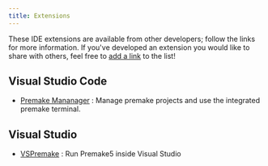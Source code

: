 ```yaml
---
title: Extensions
---
```


These IDE extensions are available from other developers; follow the links for more information. If you've developed an extension you would like to share with others, feel free to [add a link](https://github.com/premake/premake-core/edit/master/website/community/extensions.md) to the list!

## Visual Studio Code

- [Premake Mananager](https://marketplace.visualstudio.com/items?itemName=lolrobbe2.premake-manager) : Manage premake projects and use the integrated premake terminal.

## Visual Studio

- [VSPremake](https://marketplace.visualstudio.com/items?itemName=ColtonMcGraw.VSPremake) : Run Premake5 inside Visual Studio
